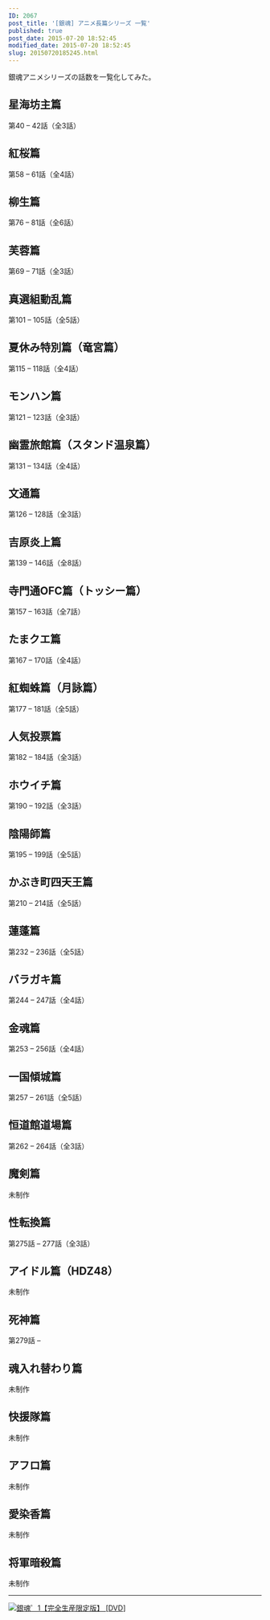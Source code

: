 ```yaml
---
ID: 2067
post_title: '[銀魂] アニメ長篇シリーズ 一覧'
published: true
post_date: 2015-07-20 18:52:45
modified_date: 2015-07-20 18:52:45
slug: 20150720185245.html
---
```

<p>銀魂アニメシリーズの話数を一覧化してみた。<br />
<!--more--></p>
<h2>星海坊主篇</h2>
<p>第40 &#8211; 42話（全3話）</p>
<h2>紅桜篇</h2>
<p>第58 &#8211; 61話（全4話）</p>
<h2>柳生篇</h2>
<p>第76 &#8211; 81話（全6話） </p>
<h2>芙蓉篇</h2>
<p>第69 &#8211; 71話（全3話） </p>
<h2>真選組動乱篇</h2>
<p>第101 &#8211; 105話（全5話）</p>
<h2>夏休み特別篇（竜宮篇）</h2>
<p>第115 &#8211; 118話（全4話）</p>
<h2>モンハン篇</h2>
<p>第121 &#8211; 123話（全3話）</p>
<h2>幽霊旅館篇（スタンド温泉篇）</h2>
<p>第131 &#8211; 134話（全4話）</p>
<h2>文通篇</h2>
<p>第126 &#8211; 128話（全3話）</p>
<h2>吉原炎上篇</h2>
<p>第139 &#8211; 146話（全8話）</p>
<h2>寺門通OFC篇（トッシー篇）</h2>
<p>第157 &#8211; 163話（全7話）</p>
<h2>たまクエ篇</h2>
<p>第167 &#8211; 170話（全4話）</p>
<h2>紅蜘蛛篇（月詠篇）</h2>
<p>第177 &#8211; 181話（全5話）</p>
<h2>人気投票篇</h2>
<p>第182 &#8211; 184話（全3話）</p>
<h2>ホウイチ篇</h2>
<p>第190 &#8211; 192話（全3話）</p>
<h2>陰陽師篇</h2>
<p>第195 &#8211; 199話（全5話）</p>
<h2>かぶき町四天王篇</h2>
<p>第210 &#8211; 214話（全5話）</p>
<h2>蓮蓬篇</h2>
<p>第232 &#8211; 236話（全5話）</p>
<h2>バラガキ篇</h2>
<p>第244 &#8211; 247話（全4話）</p>
<h2>金魂篇</h2>
<p>第253 &#8211; 256話（全4話）</p>
<h2>一国傾城篇</h2>
<p>第257 &#8211; 261話（全5話）</p>
<h2>恒道館道場篇</h2>
<p>第262 &#8211; 264話（全3話）</p>
<h2>魔剣篇</h2>
<p>未制作</p>
<h2>性転換篇</h2>
<p>第275話 &#8211; 277話（全3話）</p>
<h2>アイドル篇（HDZ48）</h2>
<p>未制作</p>
<h2>死神篇</h2>
<p>第279話 &#8211; </p>
<h2>魂入れ替わり篇</h2>
<p>未制作</p>
<h2>快援隊篇</h2>
<p>未制作</p>
<h2>アフロ篇</h2>
<p>未制作</p>
<h2>愛染香篇</h2>
<p>未制作</p>
<h2>将軍暗殺篇</h2>
<p>未制作</p>
<hr>
<a href="http://www.amazon.co.jp/exec/obidos/ASIN/B00W04SM1S/chafuso-22/ref=nosim/" name="amazletlink" target="_blank"><img decoding="async" lazyload="lazy" src="https://images-na.ssl-images-amazon.com/images/I/51FTdOOsAqL.jpg" alt="銀魂゜1【完全生産限定版】 [DVD]" style="border: none;" /></a>